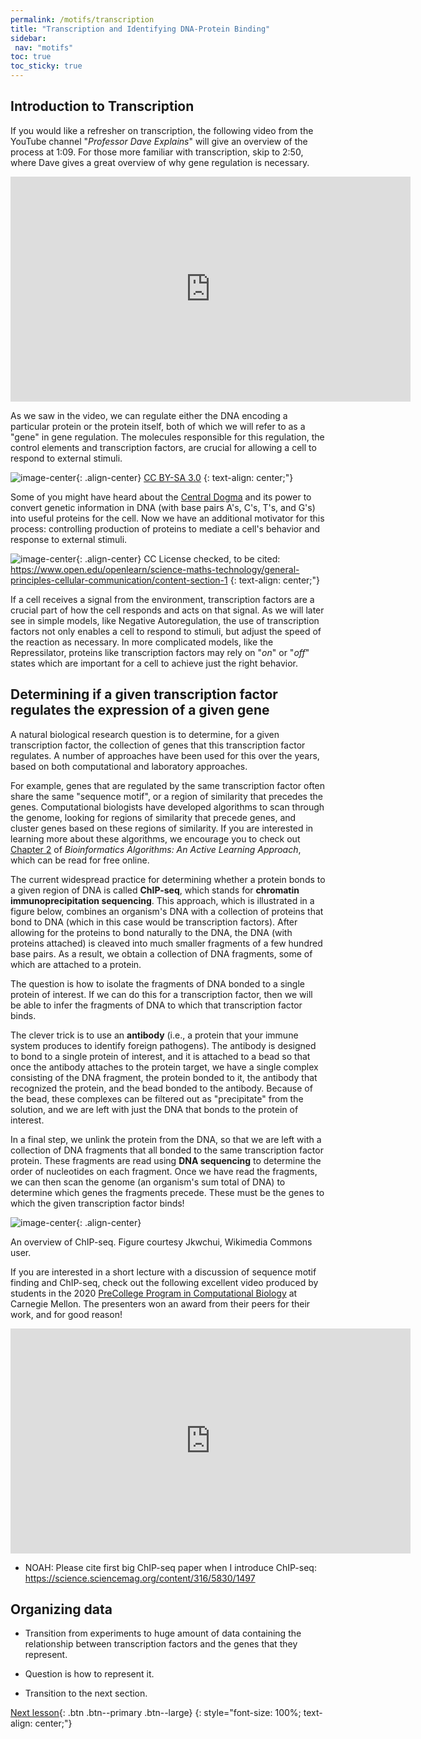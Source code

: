 ```yaml
---
permalink: /motifs/transcription
title: "Transcription and Identifying DNA-Protein Binding"
sidebar:
 nav: "motifs"
toc: true
toc_sticky: true
---
```


## Introduction to Transcription

If you would like a refresher on transcription, the following video from the YouTube channel "*Professor Dave Explains*" will give an overview of the process at 1:09. For those more familiar with transcription, skip to 2:50, where Dave gives a great overview of why gene regulation is necessary. 

<iframe width="640" height="360" src="https://www.youtube-nocookie.com/embed/J9jhg90A7Lw?start=69" frameborder="0" allowfullscreen></iframe>

As we saw in the video, we can regulate either the DNA encoding a particular protein or the protein itself, both of which we will refer to as a "gene" in gene regulation. The molecules responsible for this regulation, the control elements and transcription factors, are crucial for allowing a cell to respond to external stimuli. 

![image-center](../assets/images/Central_Dogma_of_Molecular_Biochemistry_with_Enzymes.jpg){: .align-center}
[CC BY-SA 3.0](https://creativecommons.org/licenses/by-sa/3.0/)
{: text-align: center;"}

Some of you might have heard about the [Central Dogma](https://www.youtube.com/watch?v=9kOGOY7vthk) and its power to convert genetic information in DNA (with base pairs A's, C's, T's, and G's) into useful proteins for the cell. Now we have an additional motivator for this process: controlling production of proteins to mediate a cell's behavior and response to external stimuli. 

![image-center](../assets/images/signal_pathway.jpg){: .align-center}
CC License checked, to be cited: https://www.open.edu/openlearn/science-maths-technology/general-principles-cellular-communication/content-section-1
{: text-align: center;"}

If a cell receives a signal from the environment, transcription factors are a crucial part of how the cell responds and acts on that signal. As we will later see in simple models, like Negative Autoregulation, the use of transcription factors not only enables a cell to respond to stimuli, but adjust the speed of the reaction as necessary. In more complicated models, like the Repressilator, proteins like transcription factors may rely on "*on*" or "*off*" states which are important for a cell to achieve just the right behavior. 


## Determining if a given transcription factor regulates the expression of a given gene

A natural biological research question is to determine, for a given transcription factor, the collection of genes that this transcription factor regulates. A number of approaches have been used for this over the years, based on both computational and laboratory approaches.

For example, genes that are regulated by the same transcription factor often share the same "sequence motif", or a region of similarity that precedes the genes. Computational biologists have developed algorithms to scan through the genome, looking for regions of similarity that precede genes, and cluster genes based on these regions of similarity. If you are interested in learning more about these algorithms, we encourage you to check out [Chapter 2](https://www.bioinformaticsalgorithms.org/bioinformatics-chapter-2) of *Bioinformatics Algorithms: An Active Learning Approach*, which can be read for free online.

The current widespread practice for determining whether a protein bonds to a given region of DNA is called **ChIP-seq**, which stands for **chromatin immunoprecipitation sequencing**. This approach, which is illustrated in a figure below, combines an organism's DNA with a collection of proteins that bond to DNA (which in this case would be transcription factors). After allowing for the proteins to bond naturally to the DNA, the DNA (with proteins attached) is cleaved into much smaller fragments of a few hundred base pairs. As a result, we obtain a collection of DNA fragments, some of which are attached to a protein.

The question is how to isolate the fragments of DNA bonded to a single protein of interest. If we can do this for a transcription factor, then we will be able to infer the fragments of DNA to which that transcription factor binds.

The clever trick is to use an **antibody** (i.e., a protein that your immune system produces to identify foreign pathogens). The antibody is designed to bond to a single protein of interest, and it is attached to a bead so that once the antibody attaches to the protein target, we have a single complex consisting of the DNA fragment, the protein bonded to it, the antibody that recognized the protein, and the bead bonded to the antibody. Because of the bead, these complexes can be filtered out as "precipitate" from the solution, and we are left with just the DNA that bonds to the protein of interest.

In a final step, we unlink the protein from the DNA, so that we are left with a collection of DNA fragments that all bonded to the same transcription factor protein. These fragments are read using **DNA sequencing** to determine the order of nucleotides on each fragment. Once we have read the fragments, we can then scan the genome (an organism's sum total of DNA) to determine which genes the fragments precede. These must be the genes to which the given transcription factor binds!

![image-center](../assets/images/ChIP-seq_workflow.png){: .align-center}
<figcaption>An overview of ChIP-seq. Figure courtesy Jkwchui, Wikimedia Commons user.</figcaption>

If you are interested in a short lecture with a discussion of sequence motif finding and ChIP-seq, check out the following excellent video produced by students in the 2020 [PreCollege Program in Computational Biology](http://www.cbd.cmu.edu/education/pre-college-program-in-computational-biology/) at Carnegie Mellon. The presenters won an award from their peers for their work, and for good reason!

<iframe width="640" height="360" src="https://www.youtube-nocookie.com/embed/voEDurUgz_4" frameborder="0" allowfullscreen></iframe>

* NOAH: Please cite first big ChIP-seq paper when I introduce ChIP-seq: https://science.sciencemag.org/content/316/5830/1497

## Organizing data

* Transition from experiments to huge amount of data containing the relationship between transcription factors and the genes that they represent.

* Question is how to represent it.

* Transition to the next section.

[Next lesson](networks){: .btn .btn--primary .btn--large}
{: style="font-size: 100%; text-align: center;"}

